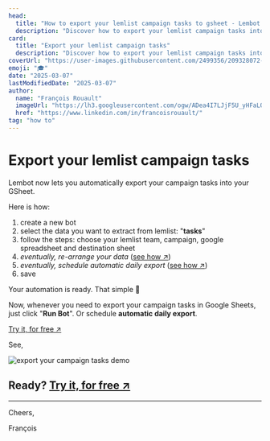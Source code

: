 ```yaml
---
head:
  title: "How to export your lemlist campaign tasks to gsheet - Lembot Blog"
  description: "Discover how to export your lemlist campaign tasks into your Google Sheets spreadsheet."
card:
  title: "Export your lemlist campaign tasks"
  description: "Discover how to export your lemlist campaign tasks into your Google Sheets spreadsheet."
coverUrl: "https://user-images.githubusercontent.com/2499356/209328072-82d60033-5cf2-4083-884b-d7ed541ac6b3.jpg"
emoji: "🎓"
date: "2025-03-07"
lastModifiedDate: "2025-03-07"
author:
  name: "François Rouault"
  imageUrl: "https://lh3.googleusercontent.com/ogw/ADea4I7LJjF5U_yHFaLQIoNCysLkiEHPLHnWKxj0i1SadVY=s32-c-mo"
  href: "https://www.linkedin.com/in/francoisrouault/"
tag: "how to"
---
```


# Export your lemlist campaign tasks

Lembot now lets you automatically export your campaign tasks into your GSheet.

Here is how:

1. create a new bot
2. select the data you want to extract from lemlist: "**tasks**"
3. follow the steps: choose your lemlist team, campaign, google spreadsheet and destination sheet
4. _eventually, re-arrange your data_ ([see how ↗️](https://lembot.com/blog/keep-your-lemlist-export-minimalist-and-consistent))
5. _eventually, schedule automatic daily export_ ([see how ↗️](https://lembot.com/blog/schedule-exports))
6. save

Your automation is ready. That simple 💪

Now, whenever you need to export your campaign tasks in Google Sheets, just click "**Run Bot**". Or schedule **automatic daily export**.

[Try it, for free ↗️](https://lembot.com/signup)

See,

![export your campaign tasks demo](https://github.com/user-attachments/assets/2e573ace-0f8d-44cc-98e6-d599873bbf69)

## Ready? [Try it, for free ↗️](https://lembot.com/signup)

---

Cheers,

François
